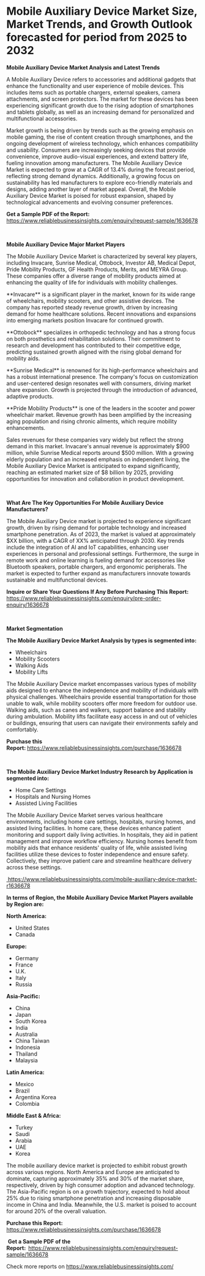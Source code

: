 <p><h1>Mobile Auxiliary Device Market Size, Market Trends, and Growth Outlook forecasted for period from 2025 to 2032</h1></p><p><strong>Mobile Auxiliary Device Market Analysis and Latest Trends</strong></p>
<p><p>A Mobile Auxiliary Device refers to accessories and additional gadgets that enhance the functionality and user experience of mobile devices. This includes items such as portable chargers, external speakers, camera attachments, and screen protectors. The market for these devices has been experiencing significant growth due to the rising adoption of smartphones and tablets globally, as well as an increasing demand for personalized and multifunctional accessories.</p><p>Market growth is being driven by trends such as the growing emphasis on mobile gaming, the rise of content creation through smartphones, and the ongoing development of wireless technology, which enhances compatibility and usability. Consumers are increasingly seeking devices that provide convenience, improve audio-visual experiences, and extend battery life, fueling innovation among manufacturers. The Mobile Auxiliary Device Market is expected to grow at a CAGR of 13.4% during the forecast period, reflecting strong demand dynamics. Additionally, a growing focus on sustainability has led manufacturers to explore eco-friendly materials and designs, adding another layer of market appeal. Overall, the Mobile Auxiliary Device Market is poised for robust expansion, shaped by technological advancements and evolving consumer preferences.</p></p>
<p><strong>Get a Sample PDF of the Report:&nbsp;</strong> <a href="https://www.reliablebusinessinsights.com/enquiry/request-sample/1636678?utm_campaign=3362&utm_medium=2&utm_source=Github&utm_content=ia&utm_term=23032025&utm_id=mobile-auxiliary-device">https://www.reliablebusinessinsights.com/enquiry/request-sample/1636678</a></p>
<p>&nbsp;</p>
<p><strong>Mobile Auxiliary Device Major Market Players</strong></p>
<p><p>The Mobile Auxiliary Device Market is characterized by several key players, including Invacare, Sunrise Medical, Ottobock, Investor AB, Medical Depot, Pride Mobility Products, GF Health Products, Merits, and MEYRA Group. These companies offer a diverse range of mobility products aimed at enhancing the quality of life for individuals with mobility challenges.</p><p>**Invacare** is a significant player in the market, known for its wide range of wheelchairs, mobility scooters, and other assistive devices. The company has reported steady revenue growth, driven by increasing demand for home healthcare solutions. Recent innovations and expansions into emerging markets position Invacare for continued growth.</p><p>**Ottobock** specializes in orthopedic technology and has a strong focus on both prosthetics and rehabilitation solutions. Their commitment to research and development has contributed to their competitive edge, predicting sustained growth aligned with the rising global demand for mobility aids.</p><p>**Sunrise Medical** is renowned for its high-performance wheelchairs and has a robust international presence. The company's focus on customization and user-centered design resonates well with consumers, driving market share expansion. Growth is projected through the introduction of advanced, adaptive products.</p><p>**Pride Mobility Products** is one of the leaders in the scooter and power wheelchair market. Revenue growth has been amplified by the increasing aging population and rising chronic ailments, which require mobility enhancements. </p><p>Sales revenues for these companies vary widely but reflect the strong demand in this market. Invacare's annual revenue is approximately $900 million, while Sunrise Medical reports around $500 million. With a growing elderly population and an increased emphasis on independent living, the Mobile Auxiliary Device Market is anticipated to expand significantly, reaching an estimated market size of $8 billion by 2025, providing opportunities for innovation and collaboration in product development.</p></p>
<p>&nbsp;</p>
<p><strong>What Are The Key Opportunities For Mobile Auxiliary Device Manufacturers?</strong></p>
<p><p>The Mobile Auxiliary Device market is projected to experience significant growth, driven by rising demand for portable technology and increased smartphone penetration. As of 2023, the market is valued at approximately $XX billion, with a CAGR of XX% anticipated through 2030. Key trends include the integration of AI and IoT capabilities, enhancing user experiences in personal and professional settings. Furthermore, the surge in remote work and online learning is fueling demand for accessories like Bluetooth speakers, portable chargers, and ergonomic peripherals. The market is expected to further expand as manufacturers innovate towards sustainable and multifunctional devices.</p></p>
<p><strong>Inquire or Share Your Questions If Any Before Purchasing This Report:</strong> <a href="https://www.reliablebusinessinsights.com/enquiry/pre-order-enquiry/1636678?utm_campaign=3362&utm_medium=2&utm_source=Github&utm_content=ia&utm_term=23032025&utm_id=mobile-auxiliary-device">https://www.reliablebusinessinsights.com/enquiry/pre-order-enquiry/1636678</a></p>
<p>&nbsp;</p>
<p><strong>Market Segmentation</strong></p>
<p><strong>The Mobile Auxiliary Device Market Analysis by types is segmented into:</strong></p>
<p><ul><li>Wheelchairs</li><li>Mobility Scooters</li><li>Walking Aids</li><li>Mobility Lifts</li></ul></p>
<p><p>The Mobile Auxiliary Device market encompasses various types of mobility aids designed to enhance the independence and mobility of individuals with physical challenges. Wheelchairs provide essential transportation for those unable to walk, while mobility scooters offer more freedom for outdoor use. Walking aids, such as canes and walkers, support balance and stability during ambulation. Mobility lifts facilitate easy access in and out of vehicles or buildings, ensuring that users can navigate their environments safely and comfortably.</p></p>
<p><strong>Purchase this Report:&nbsp;</strong><a href="https://www.reliablebusinessinsights.com/purchase/1636678?utm_campaign=3362&utm_medium=2&utm_source=Github&utm_content=ia&utm_term=23032025&utm_id=mobile-auxiliary-device">https://www.reliablebusinessinsights.com/purchase/1636678</a></p>
<p>&nbsp;</p>
<p><strong>The Mobile Auxiliary Device Market Industry Research by Application is segmented into:</strong></p>
<p><ul><li>Home Care Settings</li><li>Hospitals and Nursing Homes</li><li>Assisted Living Facilities</li></ul></p>
<p><p>The Mobile Auxiliary Device Market serves various healthcare environments, including home care settings, hospitals, nursing homes, and assisted living facilities. In home care, these devices enhance patient monitoring and support daily living activities. In hospitals, they aid in patient management and improve workflow efficiency. Nursing homes benefit from mobility aids that enhance residents' quality of life, while assisted living facilities utilize these devices to foster independence and ensure safety. Collectively, they improve patient care and streamline healthcare delivery across these settings.</p></p>
<p><a href="https://www.reliablebusinessinsights.com/mobile-auxiliary-device-market-r1636678?utm_campaign=3362&utm_medium=2&utm_source=Github&utm_content=ia&utm_term=23032025&utm_id=mobile-auxiliary-device">&nbsp;https://www.reliablebusinessinsights.com/mobile-auxiliary-device-market-r1636678</a></p>
<p><strong>In terms of Region, the Mobile Auxiliary Device Market Players available by Region are:</strong></p>
<p>
    <p> <strong> North America: </strong>
        <ul>
            <li>United States</li>
            <li>Canada</li>
        </ul>
        </p> 
    <p> <strong> Europe: </strong>
        <ul>
            <li>Germany</li>
            <li>France</li>
            <li>U.K.</li>
            <li>Italy</li>
            <li>Russia</li>
        </ul>
        </p> 
    <p> <strong> Asia-Pacific: </strong>
        <ul>
            <li>China</li>
            <li>Japan</li>
            <li>South Korea</li>
            <li>India</li>
            <li>Australia</li>
            <li>China Taiwan</li>
            <li>Indonesia</li>
            <li>Thailand</li>
            <li>Malaysia</li>
        </ul>
        </p> 
    <p> <strong> Latin America: </strong>
        <ul>
            <li>Mexico</li>
            <li>Brazil</li>
            <li>Argentina Korea</li>
            <li>Colombia</li>
        </ul>
        </p> 
    <p> <strong> Middle East & Africa: </strong>
        <ul>
            <li>Turkey</li>
            <li>Saudi</li>
            <li>Arabia</li>
            <li>UAE</li>
            <li>Korea</li>
        </ul>
    </p>
    </p>
<p><p>The mobile auxiliary device market is projected to exhibit robust growth across various regions. North America and Europe are anticipated to dominate, capturing approximately 35% and 30% of the market share, respectively, driven by high consumer adoption and advanced technology. The Asia-Pacific region is on a growth trajectory, expected to hold about 25% due to rising smartphone penetration and increasing disposable income in China and India. Meanwhile, the U.S. market is poised to account for around 20% of the overall valuation.</p></p>
<p><strong>Purchase this Report: </strong><a href="https://www.reliablebusinessinsights.com/purchase/1636678?utm_campaign=3362&utm_medium=2&utm_source=Github&utm_content=ia&utm_term=23032025&utm_id=mobile-auxiliary-device">https://www.reliablebusinessinsights.com/purchase/1636678</a></p>
<p>&nbsp;<strong>Get a Sample PDF of the Report:&nbsp;&nbsp;</strong><a href="https://www.reliablebusinessinsights.com/enquiry/request-sample/1636678?utm_campaign=3362&utm_medium=2&utm_source=Github&utm_content=ia&utm_term=23032025&utm_id=mobile-auxiliary-device">https://www.reliablebusinessinsights.com/enquiry/request-sample/1636678</a></p>
<p><strong></strong></p>
<p>Check more reports on <a href="https://www.reliablebusinessinsights.com/?utm_campaign=3362&utm_medium=2&utm_source=Github&utm_content=ia&utm_term=23032025&utm_id=mobile-auxiliary-device">https://www.reliablebusinessinsights.com/</a></p>